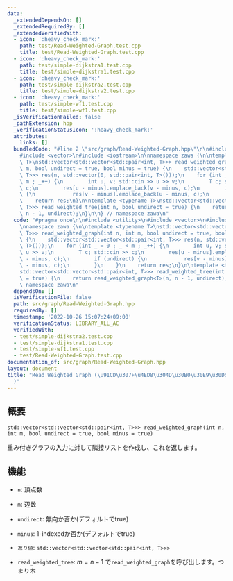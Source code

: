 ```yaml
---
data:
  _extendedDependsOn: []
  _extendedRequiredBy: []
  _extendedVerifiedWith:
  - icon: ':heavy_check_mark:'
    path: test/Read-Weighted-Graph.test.cpp
    title: test/Read-Weighted-Graph.test.cpp
  - icon: ':heavy_check_mark:'
    path: test/simple-dijkstra1.test.cpp
    title: test/simple-dijkstra1.test.cpp
  - icon: ':heavy_check_mark:'
    path: test/simple-dijkstra2.test.cpp
    title: test/simple-dijkstra2.test.cpp
  - icon: ':heavy_check_mark:'
    path: test/simple-wf1.test.cpp
    title: test/simple-wf1.test.cpp
  _isVerificationFailed: false
  _pathExtension: hpp
  _verificationStatusIcon: ':heavy_check_mark:'
  attributes:
    links: []
  bundledCode: "#line 2 \"src/graph/Read-Weighted-Graph.hpp\"\n\n#include <utility>\n\
    #include <vector>\n#include <iostream>\n\nnamespace zawa {\n\ntemplate <typename\
    \ T>\nstd::vector<std::vector<std::pair<int, T>>> read_weighted_graph(int n, int\
    \ m, bool undirect = true, bool minus = true) {\n    std::vector<std::vector<std::pair<int,\
    \ T>>> res(n, std::vector(0, std::pair<int, T>()));\n    for (int _ = 0 ; _ <\
    \ m ; _++) {\n        int u, v; std::cin >> u >> v;\n        T c; std::cin >>\
    \ c;\n        res[u - minus].emplace_back(v - minus, c);\n        if (undirect)\
    \ {\n            res[v - minus].emplace_back(u - minus, c);\n        }\n    }\n\
    \    return res;\n}\n\ntemplate <typename T>\nstd::vector<std::vector<std::pair<int,\
    \ T>>> read_weighted_tree(int n, bool undirect = true) {\n    return read_weighted_graph<T>(n,\
    \ n - 1, undirect);\n}\n\n} // namespace zawa\n"
  code: "#pragma once\n\n#include <utility>\n#include <vector>\n#include <iostream>\n\
    \nnamespace zawa {\n\ntemplate <typename T>\nstd::vector<std::vector<std::pair<int,\
    \ T>>> read_weighted_graph(int n, int m, bool undirect = true, bool minus = true)\
    \ {\n    std::vector<std::vector<std::pair<int, T>>> res(n, std::vector(0, std::pair<int,\
    \ T>()));\n    for (int _ = 0 ; _ < m ; _++) {\n        int u, v; std::cin >>\
    \ u >> v;\n        T c; std::cin >> c;\n        res[u - minus].emplace_back(v\
    \ - minus, c);\n        if (undirect) {\n            res[v - minus].emplace_back(u\
    \ - minus, c);\n        }\n    }\n    return res;\n}\n\ntemplate <typename T>\n\
    std::vector<std::vector<std::pair<int, T>>> read_weighted_tree(int n, bool undirect\
    \ = true) {\n    return read_weighted_graph<T>(n, n - 1, undirect);\n}\n\n} //\
    \ namespace zawa\n"
  dependsOn: []
  isVerificationFile: false
  path: src/graph/Read-Weighted-Graph.hpp
  requiredBy: []
  timestamp: '2022-10-26 15:07:24+09:00'
  verificationStatus: LIBRARY_ALL_AC
  verifiedWith:
  - test/simple-dijkstra2.test.cpp
  - test/simple-dijkstra1.test.cpp
  - test/simple-wf1.test.cpp
  - test/Read-Weighted-Graph.test.cpp
documentation_of: src/graph/Read-Weighted-Graph.hpp
layout: document
title: "Read Weighted Graph (\u91CD\u307F\u4ED8\u304D\u30B0\u30E9\u30D5\u5165\u529B\
  )"
---
```


## 概要
```
std::vector<std::vector<std::pair<int, T>>> read_weighted_graph(int n, int m, bool undirect = true, bool minus = true)
```

重み付きグラフの入力に対して隣接リストを作成し、これを返します。


## 機能
- `n`: 頂点数
- `m`: 辺数
- `undirect`: 無向か否か(デフォルトでtrue)
- `minus`: 1-indexedか否か(デフォルトでtrue)
- `返り値`: `std::vector<std::vector<std::pair<int, T>>>`

- `read_weighted_tree`: $m = n - 1$ で`read_weighted_graph`を呼び出します。つまり木
